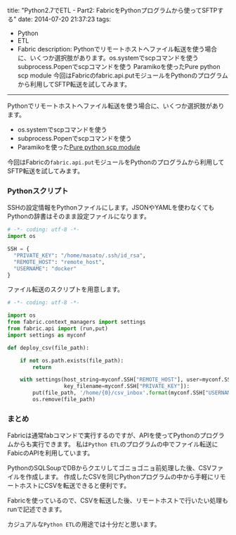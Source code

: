 title: "Python2.7でETL - Part2: FabricをPythonプログラムから使ってSFTPする"
date: 2014-07-20 21:37:23
tags:
 - Python
 - ETL
 - Fabric
description: Pythonでリモートホストへファイル転送を使う場合に、いくつか選択肢があります。os.systemでscpコマンドを使う subprocess.Popenでscpコマンドを使う Paramikoを使ったPure python scp module 今回はFabricのfabric.api.putモジュールをPythonのプログラムから利用してSFTP転送を試してみます。
---

Pythonでリモートホストへファイル転送を使う場合に、いくつか選択肢があります。

* os.systemでscpコマンドを使う
* subprocess.Popenでscpコマンドを使う
* Paramikoを使った[Pure python scp module](https://github.com/jbardin/scp.py)

今回はFabricの`fabric.api.put`モジュールをPythonのプログラムから利用してSFTP転送を試してみます。

<!-- more -->

### Pythonスクリプト

SSHの設定情報をPythonファイルにします。JSONやYAMLを使わなくてもPythonの辞書はそのまま設定ファイルになります。

``` python settings.py
# -*- coding: utf-8 -*-
import os

SSH = {
  "PRIVATE_KEY": "/home/masato/.ssh/id_rsa",
  "REMOTE_HOST": "remote_host",
  "USERNAME": "docker"
}
```

ファイル転送のスクリプトを用意します。

``` python deploy.py
# -*- coding: utf-8 -*-

import os
from fabric.context_managers import settings
from fabric.api import (run,put)
import settings as myconf

def deploy_csv(file_path):

    if not os.path.exists(file_path):
        return

    with settings(host_string=myconf.SSH["REMOTE_HOST"], user=myconf.SSH["USERNAME"] ,
                  key_filename=myconf.SSH["PRIVATE_KEY"]):
        put(file_path, '/home/{0}/csv_inbox'.format(myconf.SSH["USERNAME"]))
        os.remove(file_path)
```

### まとめ

Fabricは通常fabコマンドで実行するのですが、APIを使ってPythonのプログラムからも実行できます。
私は`Python ETL`のプログラムの中でファイル転送にFabicのAPIを利用しています。

PythonのSQLSoupでDBからクエリしてゴニョゴニョ前処理した後、CSVファイルを作成します。
作成したCSVを同じPythonプログラムの中から手軽にリモートホストにCSVを転送できると便利です。

Fabricを使っているので、CSVを転送した後、リモートホストで行いたい処理もrunで記述できます。

カジュアルな`Python ETL`の用途では十分だと思います。

